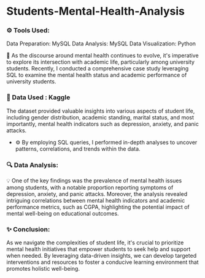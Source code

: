 # Students-Mental-Health-Analysis

### ⚙️ Tools Used:

Data Preparation: MySQL
Data Analysis: MySQL
Data Visualization: Python

🧠 As the discourse around mental health continues to evolve, it's imperative to explore its intersection with academic life, particularly among university students. 
Recently, I conducted a comprehensive case study leveraging SQL to examine the mental health status and academic performance of university students.

### 📁 Data Used : Kaggle

The dataset provided valuable insights into various aspects of student life, including gender distribution, academic standing, marital status, and most importantly, mental health indicators such as depression, anxiety, and panic attacks. 

- ⚙️ By employing SQL queries, I performed in-depth analyses to uncover patterns, correlations, and trends within the data.

### 🔍 Data Analysis:

💡 One of the key findings was the prevalence of mental health issues among students, with a notable proportion reporting symptoms of depression, anxiety, and panic attacks. Moreover, the analysis revealed intriguing correlations between mental health indicators and academic performance metrics, such as CGPA, highlighting the potential impact of mental well-being on educational outcomes.

### ✨ Conclusion: 

As we navigate the complexities of student life, it's crucial to prioritize mental health initiatives that empower students to seek help and support when needed. By leveraging data-driven insights, we can develop targeted interventions and resources to foster a conducive learning environment that promotes holistic well-being.

